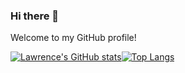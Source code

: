 ### Hi there 👋

<!--
**lawrencelilol/lawrencelilol** is a ✨ _special_ ✨ repository because its `README.md` (this file) appears on your GitHub profile.

Here are some ideas to get you started:

- 🔭 I’m currently working on ...
- 🌱 I’m currently learning ...
- 👯 I’m looking to collaborate on ...
- 🤔 I’m looking for help with ...
- 💬 Ask me about ...
- 📫 How to reach me: ...
- 😄 Pronouns: ...
- ⚡ Fun fact: ...
-->

Welcome to my GitHub profile!


[![Lawrence's GitHub stats](https://github-readme-stats.vercel.app/api?username=lawrencelilol)](https://github.com/lawrencelilol/github-readme-stats)[![Top Langs](https://github-readme-stats.vercel.app/api/top-langs/?username=lawrencelilol&layout=compact)](https://github.com/lawrencelilol/github-readme-stats)




